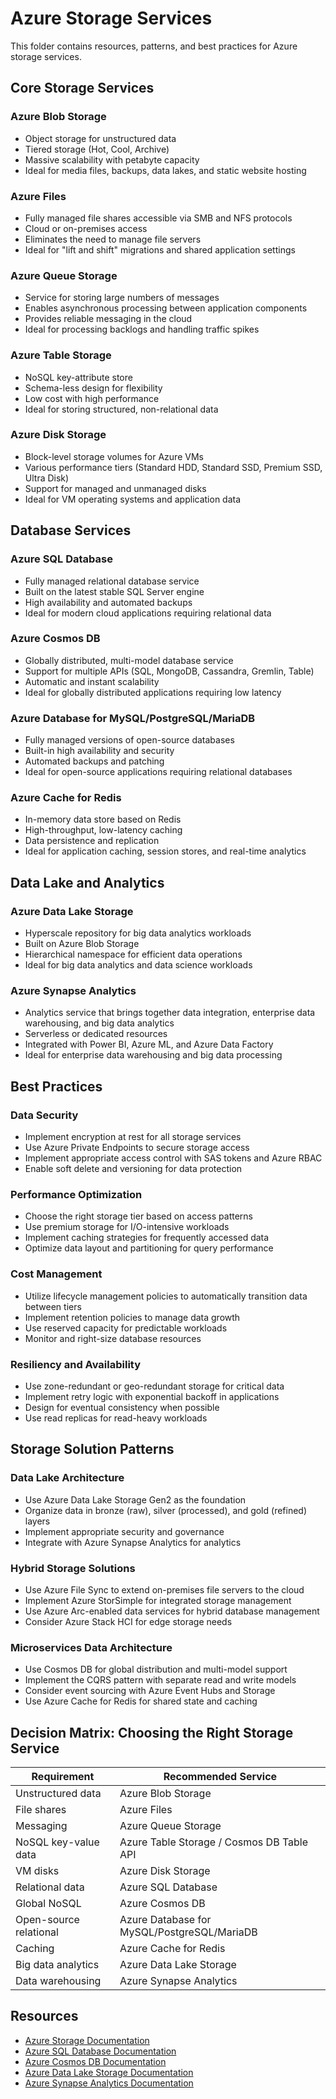 # Azure Storage Services

This folder contains resources, patterns, and best practices for Azure storage services.

## Core Storage Services

### Azure Blob Storage
- Object storage for unstructured data
- Tiered storage (Hot, Cool, Archive)
- Massive scalability with petabyte capacity
- Ideal for media files, backups, data lakes, and static website hosting

### Azure Files
- Fully managed file shares accessible via SMB and NFS protocols
- Cloud or on-premises access
- Eliminates the need to manage file servers
- Ideal for "lift and shift" migrations and shared application settings

### Azure Queue Storage
- Service for storing large numbers of messages
- Enables asynchronous processing between application components
- Provides reliable messaging in the cloud
- Ideal for processing backlogs and handling traffic spikes

### Azure Table Storage
- NoSQL key-attribute store
- Schema-less design for flexibility
- Low cost with high performance
- Ideal for storing structured, non-relational data

### Azure Disk Storage
- Block-level storage volumes for Azure VMs
- Various performance tiers (Standard HDD, Standard SSD, Premium SSD, Ultra Disk)
- Support for managed and unmanaged disks
- Ideal for VM operating systems and application data

## Database Services

### Azure SQL Database
- Fully managed relational database service
- Built on the latest stable SQL Server engine
- High availability and automated backups
- Ideal for modern cloud applications requiring relational data

### Azure Cosmos DB
- Globally distributed, multi-model database service
- Support for multiple APIs (SQL, MongoDB, Cassandra, Gremlin, Table)
- Automatic and instant scalability
- Ideal for globally distributed applications requiring low latency

### Azure Database for MySQL/PostgreSQL/MariaDB
- Fully managed versions of open-source databases
- Built-in high availability and security
- Automated backups and patching
- Ideal for open-source applications requiring relational databases

### Azure Cache for Redis
- In-memory data store based on Redis
- High-throughput, low-latency caching
- Data persistence and replication
- Ideal for application caching, session stores, and real-time analytics

## Data Lake and Analytics

### Azure Data Lake Storage
- Hyperscale repository for big data analytics workloads
- Built on Azure Blob Storage
- Hierarchical namespace for efficient data operations
- Ideal for big data analytics and data science workloads

### Azure Synapse Analytics
- Analytics service that brings together data integration, enterprise data warehousing, and big data analytics
- Serverless or dedicated resources
- Integrated with Power BI, Azure ML, and Azure Data Factory
- Ideal for enterprise data warehousing and big data processing

## Best Practices

### Data Security
- Implement encryption at rest for all storage services
- Use Azure Private Endpoints to secure storage access
- Implement appropriate access control with SAS tokens and Azure RBAC
- Enable soft delete and versioning for data protection

### Performance Optimization
- Choose the right storage tier based on access patterns
- Use premium storage for I/O-intensive workloads
- Implement caching strategies for frequently accessed data
- Optimize data layout and partitioning for query performance

### Cost Management
- Utilize lifecycle management policies to automatically transition data between tiers
- Implement retention policies to manage data growth
- Use reserved capacity for predictable workloads
- Monitor and right-size database resources

### Resiliency and Availability
- Use zone-redundant or geo-redundant storage for critical data
- Implement retry logic with exponential backoff in applications
- Design for eventual consistency when possible
- Use read replicas for read-heavy workloads

## Storage Solution Patterns

### Data Lake Architecture
- Use Azure Data Lake Storage Gen2 as the foundation
- Organize data in bronze (raw), silver (processed), and gold (refined) layers
- Implement appropriate security and governance
- Integrate with Azure Synapse Analytics for analytics

### Hybrid Storage Solutions
- Use Azure File Sync to extend on-premises file servers to the cloud
- Implement Azure StorSimple for integrated storage management
- Use Azure Arc-enabled data services for hybrid database management
- Consider Azure Stack HCI for edge storage needs

### Microservices Data Architecture
- Use Cosmos DB for global distribution and multi-model support
- Implement the CQRS pattern with separate read and write models
- Consider event sourcing with Azure Event Hubs and Storage
- Use Azure Cache for Redis for shared state and caching

## Decision Matrix: Choosing the Right Storage Service

| Requirement | Recommended Service |
|-------------|---------------------|
| Unstructured data | Azure Blob Storage |
| File shares | Azure Files |
| Messaging | Azure Queue Storage |
| NoSQL key-value data | Azure Table Storage / Cosmos DB Table API |
| VM disks | Azure Disk Storage |
| Relational data | Azure SQL Database |
| Global NoSQL | Azure Cosmos DB |
| Open-source relational | Azure Database for MySQL/PostgreSQL/MariaDB |
| Caching | Azure Cache for Redis |
| Big data analytics | Azure Data Lake Storage |
| Data warehousing | Azure Synapse Analytics |

## Resources

- [Azure Storage Documentation](https://learn.microsoft.com/en-us/azure/storage/)
- [Azure SQL Database Documentation](https://learn.microsoft.com/en-us/azure/azure-sql/database/)
- [Azure Cosmos DB Documentation](https://learn.microsoft.com/en-us/azure/cosmos-db/)
- [Azure Data Lake Storage Documentation](https://learn.microsoft.com/en-us/azure/storage/blobs/data-lake-storage-introduction)
- [Azure Synapse Analytics Documentation](https://learn.microsoft.com/en-us/azure/synapse-analytics/)